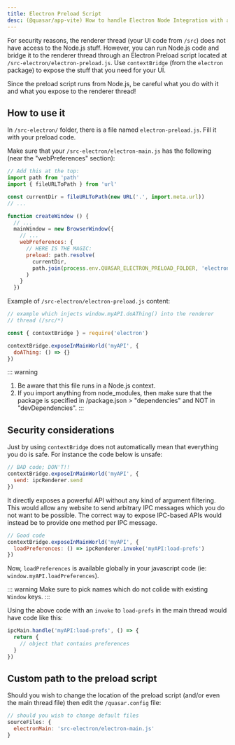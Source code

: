 ```yaml
---
title: Electron Preload Script
desc: (@quasar/app-vite) How to handle Electron Node Integration with an Electron Preload script with Quasar CLI.
---
```


For security reasons, the renderer thread (your UI code from `/src`) does not have access to the Node.js stuff. However, you can run Node.js code and bridge it to the renderer thread through an Electron Preload script located at `/src-electron/electron-preload.js`. Use `contextBridge` (from the `electron` package) to expose the stuff that you need for your UI.

Since the preload script runs from Node.js, be careful what you do with it and what you expose to the renderer thread!

## How to use it

In `/src-electron/` folder, there is a file named `electron-preload.js`. Fill it with your preload code.

Make sure that your `/src-electron/electron-main.js` has the following (near the "webPreferences" section):

```js /src-electron/electron-main
// Add this at the top:
import path from 'path'
import { fileURLToPath } from 'url'

const currentDir = fileURLToPath(new URL('.', import.meta.url))
// ...

function createWindow () {
  // ...
  mainWindow = new BrowserWindow({
    // ...
    webPreferences: {
      // HERE IS THE MAGIC:
      preload: path.resolve(
        currentDir,
        path.join(process.env.QUASAR_ELECTRON_PRELOAD_FOLDER, 'electron-preload' + process.env.QUASAR_ELECTRON_PRELOAD_EXTENSION)
      )
    }
  })
```

Example of `/src-electron/electron-preload.js` content:

```js
// example which injects window.myAPI.doAThing() into the renderer
// thread (/src/*)

const { contextBridge } = require('electron')

contextBridge.exposeInMainWorld('myAPI', {
  doAThing: () => {}
})
```

::: warning

1. Be aware that this file runs in a Node.js context.
2. If you import anything from node_modules, then make sure that the package is specified in /package.json > "dependencies" and NOT in "devDependencies".
   :::

## Security considerations

Just by using `contextBridge` does not automatically mean that everything you do is safe. For instance the code below is unsafe:

```js
// BAD code; DON'T!!
contextBridge.exposeInMainWorld('myAPI', {
  send: ipcRenderer.send
})
```

It directly exposes a powerful API without any kind of argument filtering. This would allow any website to send arbitrary IPC messages which you do not want to be possible. The correct way to expose IPC-based APIs would instead be to provide one method per IPC message.

```js
// Good code
contextBridge.exposeInMainWorld('myAPI', {
  loadPreferences: () => ipcRenderer.invoke('myAPI:load-prefs')
})
```

Now, `loadPreferences` is available globally in your javascript code (ie: `window.myAPI.loadPreferences`).

::: warning
Make sure to pick names which do not colide with existing `Window` keys.
:::

Using the above code with an `invoke` to `load-prefs` in the main thread would have code like this:

```js
ipcMain.handle('myAPI:load-prefs', () => {
  return {
    // object that contains preferences
  }
})
```

## Custom path to the preload script

Should you wish to change the location of the preload script (and/or even the main thread file) then edit the `/quasar.config` file:

```js /quasar.config file
// should you wish to change default files
sourceFiles: {
  electronMain: 'src-electron/electron-main.js'
}
```
